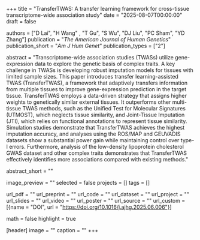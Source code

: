 +++
title = "TransferTWAS: A transfer learning framework for cross-tissue transcriptome-wide association study"
date = "2025-08-07T00:00:00"
draft = false

authors = ["D Lai", "H Wang" , "T Gu", "S Wu", "DJ Liu", "PC Sham", "YD Zhang"]
publication = "_The American Journal of Human Genetics_"
publication_short = "_Am J Hum Genet_"
publication_types = ["2"]

abstract = "Transcriptome-wide association studies (TWASs) utilize gene-expression data to explore the genetic basis of complex traits. A key challenge in TWASs is developing robust imputation models for tissues with limited sample sizes. This paper introduces transfer learning-assisted TWAS (TransferTWAS), a framework that adaptively transfers information from multiple tissues to improve gene-expression prediction in the target tissue. TransferTWAS employs a data-driven strategy that assigns higher weights to genetically similar external tissues. It outperforms other multi-tissue TWAS methods, such as the Unified Test for Molecular Signatures (UTMOST), which neglects tissue similarity, and Joint-Tissue Imputation (JTI), which relies on functional annotations to represent tissue similarity. Simulation studies demonstrate that TransferTWAS achieves the highest imputation accuracy, and analyses using the ROS/MAP and GEUVADIS datasets show a substantial power gain while maintaining control over type-I errors. Furthermore, analysis of the low-density lipoprotein cholesterol GWAS dataset and other complex traits demonstrates that TransferTWAS effectively identifies more associations compared with existing methods."

abstract_short = ""

image_preview = ""
selected = false
projects = []
tags = []

url_pdf = ""
url_preprint = ""
url_code = ""
url_dataset = ""
url_project = ""
url_slides = ""
url_video = ""
url_poster = ""
url_source = ""
url_custom = [{name = "DOI", url = "https://doi.org/10.1016/j.ajhg.2025.06.006"}]

math = false
highlight = true

[header]
image = ""
caption = ""
+++
